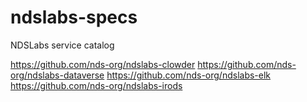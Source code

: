 # ndslabs-specs
NDSLabs service catalog

https://github.com/nds-org/ndslabs-clowder
https://github.com/nds-org/ndslabs-dataverse
https://github.com/nds-org/ndslabs-elk
https://github.com/nds-org/ndslabs-irods
